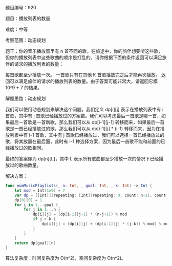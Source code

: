 题目编号：920

题目：播放列表的数量

难度：中等

考察范围：动态规划

题干：你的音乐播放器里有 n 首不同的歌，在旅途中，你的旅伴想要听这些歌，但你的播放列表中这些歌曲的顺序是打乱的。请你根据下面的条件返回可以满足旅伴的请求的播放列表的数量：

每首歌都至少播放一次。
一首歌只有在其他 K 首歌播放完之后才能再次播放。
返回可以满足旅伴的请求的播放列表的数量。由于答案可能非常大，请返回它模 10^9 + 7 的结果。

解题思路：动态规划

我们可以使用动态规划来解决这个问题。我们定义 dp[i][j] 表示在播放列表中有 i 首歌，其中有 j 首歌已经播放过的方案数。我们可以考虑最后一首歌是哪一首，如果最后一首歌是一首新歌，那么我们可以从 dp[i-1][j-1] 转移而来，如果最后一首歌是一首已经播放过的歌，那么我们可以从 dp[i-1][j] * (i-1) 转移而来，因为在播放列表中有 i-1 首歌，其中有 j 首歌已经播放过，我们可以选择一首已经播放过的歌，将其放置在最后面，此时有 i-1 种选择方案，因为最后一首歌不能和前面的已经播放过的歌相同。

最终的答案即为 dp[n][L]，其中 L 表示所有歌曲都至少播放一次的情况下已经播放过的歌曲数量。

解决方案：

```swift
func numMusicPlaylists(_ n: Int, _ goal: Int, _ k: Int) -> Int {
    let mod = Int(1e9) + 7
    var dp = [[Int]](repeating: [Int](repeating: 0, count: n+1), count: goal+1)
    dp[0][0] = 1
    for i in 1...goal {
        for j in 1...n {
            dp[i][j] = (dp[i-1][j-1] * (n-j+1)) % mod
            if j > k {
                dp[i][j] = (dp[i][j] + (dp[i-1][j] * (j-k)) % mod) % mod
            }
        }
    }
    return dp[goal][n]
}
```

算法复杂度：时间复杂度为 O(n^2)，空间复杂度为 O(n^2)。